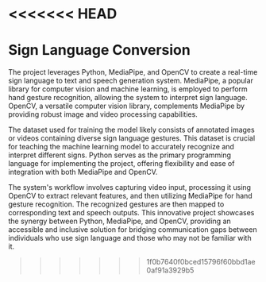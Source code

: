 <<<<<<< HEAD
=======
<h1>Sign Language Conversion</h1>
<p>The project leverages Python, MediaPipe, and OpenCV to create a real-time sign language to text and speech generation system. MediaPipe, a popular library for computer vision and machine learning, is employed to perform hand gesture recognition, allowing the system to interpret sign language. OpenCV, a versatile computer vision library, complements MediaPipe by providing robust image and video processing capabilities.

The dataset used for training the model likely consists of annotated images or videos containing diverse sign language gestures. This dataset is crucial for teaching the machine learning model to accurately recognize and interpret different signs. Python serves as the primary programming language for implementing the project, offering flexibility and ease of integration with both MediaPipe and OpenCV.

The system's workflow involves capturing video input, processing it using OpenCV to extract relevant features, and then utilizing MediaPipe for hand gesture recognition. The recognized gestures are then mapped to corresponding text and speech outputs. This innovative project showcases the synergy between Python, MediaPipe, and OpenCV, providing an accessible and inclusive solution for bridging communication gaps between individuals who use sign language and those who may not be familiar with it.</p>
>>>>>>> 1f0b7640f0bced15796f60bbd1ae0af91a3929b5
